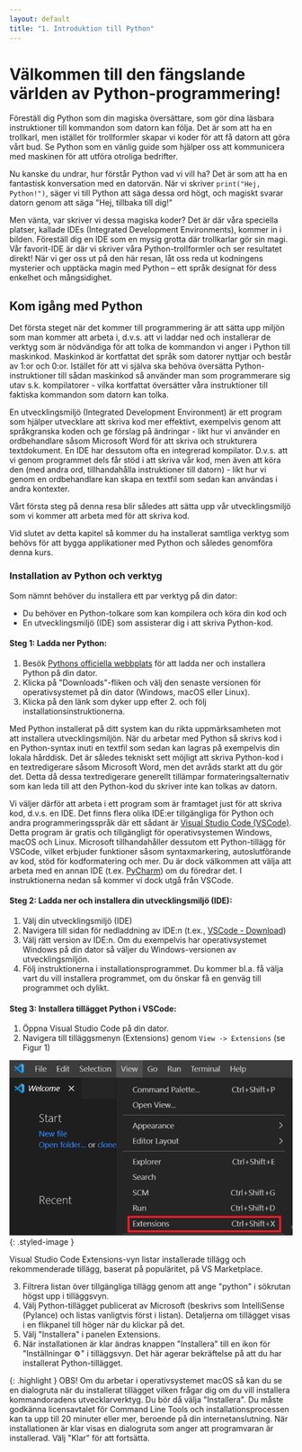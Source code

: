 ```yaml
---
layout: default
title: "1. Introduktion till Python"
---
```


# Välkommen till den fängslande världen av Python-programmering!

Föreställ dig Python som din magiska översättare, som gör dina läsbara instruktioner till kommandon som datorn kan följa. Det är som att ha en trollkarl, men istället för trollformler skapar vi koder för att få datorn att göra vårt bud. Se Python som en vänlig guide som hjälper oss att kommunicera med maskinen för att utföra otroliga bedrifter.

Nu kanske du undrar, hur förstår Python vad vi vill ha? Det är som att ha en fantastisk konversation med en datorvän. När vi skriver `print("Hej, Python!")`, säger vi till Python att säga dessa ord högt, och magiskt svarar datorn genom att säga "Hej, tillbaka till dig!"

Men vänta, var skriver vi dessa magiska koder? Det är där våra speciella platser, kallade IDEs (Integrated Development Environments), kommer in i bilden. Föreställ dig en IDE som en mysig grotta där trollkarlar gör sin magi. Vår favorit-IDE är där vi skriver våra Python-trollformler och ser resultatet direkt! När vi ger oss ut på den här resan, låt oss reda ut kodningens mysterier och upptäcka magin med Python – ett språk designat för dess enkelhet och mångsidighet.

## Kom igång med Python

Det första steget när det kommer till programmering är att sätta upp miljön som man kommer att arbeta i, d.v.s. att vi laddar ned och installerar de verktyg som är nödvändiga för att tolka de kommandon vi anger i Python till maskinkod. Maskinkod är kortfattat det språk som datorer nyttjar och består av 1:or och 0:or. Istället för att vi själva ska behöva översätta Python-instruktioner till sådan maskinkod så använder man som programmerare sig utav s.k. kompilatorer - vilka kortfattat översätter våra instruktioner till faktiska kommandon som datorn kan tolka.

En utvecklingsmiljö (Integrated Development Environment) är ett program som hjälper utvecklare att skriva kod mer effektivt, exempelvis genom att språkgranska koden och ge förslag på ändringar - likt hur vi använder en ordbehandlare såsom Microsoft Word för att skriva och strukturera textdokument. En IDE har dessutom ofta en integrerad kompilator. D.v.s. att vi genom programmet dels får stöd i att skriva vår kod, men även att köra den (med andra ord, tillhandahålla instruktioner till datorn) - likt hur vi genom en ordbehandlare kan skapa en textfil som sedan kan användas i andra kontexter.

Vårt första steg på denna resa blir således att sätta upp vår utvecklingsmiljö som vi kommer att arbeta med för att skriva kod.

Vid slutet av detta kapitel så kommer du ha installerat samtliga verktyg som behövs för att bygga applikationer med Python och således genomföra denna kurs.

### Installation av Python och verktyg

Som nämnt behöver du installera ett par verktyg på din dator:

- Du behöver en Python-tolkare som kan kompilera och köra din kod och
- En utvecklingsmiljö (IDE) som assisterar dig i att skriva Python-kod.

#### Steg 1: Ladda ner Python:

1. Besök [Pythons officiella webbplats](https://www.python.org/) för att ladda ner och installera Python på din dator.
2. Klicka på "Downloads"-fliken och välj den senaste versionen för operativsystemet på din dator (Windows, macOS eller Linux).
3. Klicka på den länk som dyker upp efter 2. och följ installationsinstruktionerna.

Med Python installerat på ditt system kan du rikta uppmärksamheten mot att installera utvecklingsmiljön. När du arbetar med Python så skrivs kod i en Python-syntax inuti en textfil som sedan kan lagras på exempelvis din lokala hårddisk. Det är således tekniskt sett möjligt att skriva Python-kod i en textredigerare såsom Microsoft Word, men det avråds starkt att du gör det. Detta då dessa textredigerare generellt tillämpar formateringsalternativ som kan leda till att den Python-kod du skriver inte kan tolkas av datorn.

Vi väljer därför att arbeta i ett program som är framtaget just för att skriva kod, d.v.s. en IDE. Det finns flera olika IDE:er tillgängliga för Python och andra programmeringsspråk där ett sådant är [Visual Studio Code (VSCode)](https://code.visualstudio.com/). Detta program är gratis och tillgängligt för operativsystemen Windows, macOS och Linux. Microsoft tillhandahåller dessutom ett Python-tillägg för VSCode, vilket erbjuder funktioner såsom syntaxmarkering, autoslutförande av kod, stöd för kodformatering och mer. Du är dock välkommen att välja att arbeta med en annan IDE (t.ex. [PyCharm](https://www.jetbrains.com/pycharm/)) om du föredrar det. I instruktionerna nedan så kommer vi dock utgå från VSCode.

#### Steg 2: Ladda ner och installera din utvecklingsmiljö (IDE):

1. Välj din utvecklingsmiljö (IDE)
2. Navigera till sidan för nedladdning av IDE:n (t.ex., [VSCode - Download](https://code.visualstudio.com/Download))
3. Välj rätt version av IDE:n. Om du exempelvis har operativsystemet Windows på din dator så väljer du Windows-versionen av utvecklingsmiljön.
4. Följ instruktionerna i installationsprogrammet. Du kommer bl.a. få välja vart du vill installera programmet, om du önskar få en genväg till programmet och dylikt.

#### Steg 3: Installera tillägget Python i VSCode:

1. Öppna Visual Studio Code på din dator.
2. Navigera till tilläggsmenyn (Extensions) genom `View -> Extensions` (se Figur 1)

![Extensions in VSCode](../assets/images/Extensions_VSCode.png){: .styled-image }

Visual Studio Code Extensions-vyn listar installerade tillägg och rekommenderade tillägg, baserat på populäritet, på VS Marketplace.

3. Filtrera listan över tillgängliga tillägg genom att ange "python" i sökrutan högst upp i tilläggsvyn.
4. Välj Python-tillägget publicerat av Microsoft (beskrivs som IntelliSense (Pylance) och listas vanligtvis först i listan). Detaljerna om tillägget visas i en flikpanel till höger när du klickar på det.
5. Välj "Installera" i panelen Extensions.
6. När installationen är klar ändras knappen "Installera" till en ikon för "Inställningar ⚙️" i tilläggsvyn. Det här agerar bekräftelse på att du har installerat Python-tillägget.

{: .highlight } 
OBS! Om du arbetar i operativsystemet macOS så kan du se en dialogruta när du installerat tillägget vilken frågar dig om du vill installera kommandoradens utvecklarverktyg. Du bör då välja "Installera". Du måste godkänna licensavtalet för Command Line Tools och installationsprocessen kan ta upp till 20 minuter eller mer, beroende på din internetanslutning. När installationen är klar visas en dialogruta som anger att programvaran är installerad. Välj "Klar" för att fortsätta.
